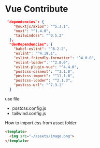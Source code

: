 # Vue Contribute

```json
 "dependencies": {
    "@nuxtjs/axios": "^5.3.1",
    "nuxt": "^1.4.0",
    "tailwindcss": "^0.5.2"
  },
  "devDependencies": {
    "babel-eslint": "^8.2.2",
    "eslint": "^4.19.1",
    "eslint-friendly-formatter": "^4.0.0",
    "eslint-loader": "^2.0.0",
    "eslint-plugin-vue": "^4.4.0",
    "postcss-cssnext": "^3.1.0",
    "postcss-import": "^11.1.0",
    "postcss-loader": "^2.1.3",
    "postcss-url": "^7.3.1"
  }
```

use file

- postcss.config.js
- tailwind.config.js

How to import css from asset folder

```html
<template>
  <img src="~/assets/image.png">
</template>
```
